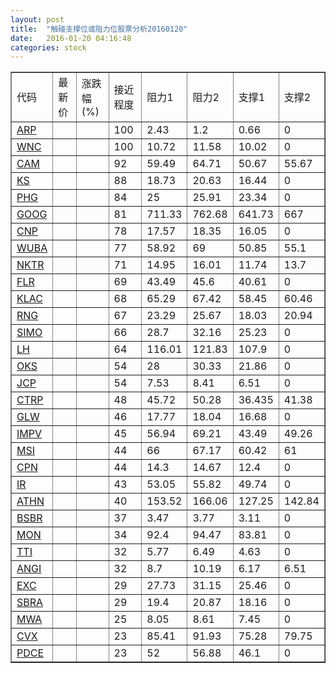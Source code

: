 ```yaml
---
layout: post
title:  "触碰支撑位或阻力位股票分析20160120"
date:   2016-01-20 04:16:48
categories: stock
---
```

<script type="text/javascript">
var stockList = []
stockList.push('gb_arp');
stockList.push('gb_wnc');
stockList.push('gb_cam');
stockList.push('gb_ks');
stockList.push('gb_phg');
stockList.push('gb_goog');
stockList.push('gb_cnp');
stockList.push('gb_wuba');
stockList.push('gb_nktr');
stockList.push('gb_flr');
stockList.push('gb_klac');
stockList.push('gb_rng');
stockList.push('gb_simo');
stockList.push('gb_lh');
stockList.push('gb_oks');
stockList.push('gb_jcp');
stockList.push('gb_ctrp');
stockList.push('gb_glw');
stockList.push('gb_impv');
stockList.push('gb_msi');
stockList.push('gb_cpn');
stockList.push('gb_ir');
stockList.push('gb_athn');
stockList.push('gb_bsbr');
stockList.push('gb_mon');
stockList.push('gb_tti');
stockList.push('gb_angi');
stockList.push('gb_exc');
stockList.push('gb_sbra');
stockList.push('gb_mwa');
stockList.push('gb_cvx');
stockList.push('gb_pdce');
</script>
<table border="1">
 <tr>
 <td>代码</td>
 <td>最新价</td>
 <td>涨跌幅(%)</td>
 <td>接近程度</td>
 <td>阻力1</td>
 <td>阻力2</td>
 <td>支撑1</td>
 <td>支撑2</td>
</tr>
  <tr id="arp" class="green">
  <td><a href="http://stock.finance.sina.com.cn/usstock/quotes/ARP.html" target="_blank">ARP</a></td><td></td><td></td><td>100</td><td>2.43</td><td>1.2</td><td>0.66</td><td>0</td></tr>
  <tr id="wnc" class="green">
  <td><a href="http://stock.finance.sina.com.cn/usstock/quotes/WNC.html" target="_blank">WNC</a></td><td></td><td></td><td>100</td><td>10.72</td><td>11.58</td><td>10.02</td><td>0</td></tr>
  <tr id="cam" class="red">
  <td><a href="http://stock.finance.sina.com.cn/usstock/quotes/CAM.html" target="_blank">CAM</a></td><td></td><td></td><td>92</td><td>59.49</td><td>64.71</td><td>50.67</td><td>55.67</td></tr>
  <tr id="ks" class="green">
  <td><a href="http://stock.finance.sina.com.cn/usstock/quotes/KS.html" target="_blank">KS</a></td><td></td><td></td><td>88</td><td>18.73</td><td>20.63</td><td>16.44</td><td>0</td></tr>
  <tr id="phg" class="red">
  <td><a href="http://stock.finance.sina.com.cn/usstock/quotes/PHG.html" target="_blank">PHG</a></td><td></td><td></td><td>84</td><td>25</td><td>25.91</td><td>23.34</td><td>0</td></tr>
  <tr id="goog" class="red">
  <td><a href="http://stock.finance.sina.com.cn/usstock/quotes/GOOG.html" target="_blank">GOOG</a></td><td></td><td></td><td>81</td><td>711.33</td><td>762.68</td><td>641.73</td><td>667</td></tr>
  <tr id="cnp" class="red">
  <td><a href="http://stock.finance.sina.com.cn/usstock/quotes/CNP.html" target="_blank">CNP</a></td><td></td><td></td><td>78</td><td>17.57</td><td>18.35</td><td>16.05</td><td>0</td></tr>
  <tr id="wuba" class="green">
  <td><a href="http://stock.finance.sina.com.cn/usstock/quotes/WUBA.html" target="_blank">WUBA</a></td><td></td><td></td><td>77</td><td>58.92</td><td>69</td><td>50.85</td><td>55.1</td></tr>
  <tr id="nktr" class="green">
  <td><a href="http://stock.finance.sina.com.cn/usstock/quotes/NKTR.html" target="_blank">NKTR</a></td><td></td><td></td><td>71</td><td>14.95</td><td>16.01</td><td>11.74</td><td>13.7</td></tr>
  <tr id="flr" class="green">
  <td><a href="http://stock.finance.sina.com.cn/usstock/quotes/FLR.html" target="_blank">FLR</a></td><td></td><td></td><td>69</td><td>43.49</td><td>45.6</td><td>40.61</td><td>0</td></tr>
  <tr id="klac" class="red">
  <td><a href="http://stock.finance.sina.com.cn/usstock/quotes/KLAC.html" target="_blank">KLAC</a></td><td></td><td></td><td>68</td><td>65.29</td><td>67.42</td><td>58.45</td><td>60.46</td></tr>
  <tr id="rng" class="green">
  <td><a href="http://stock.finance.sina.com.cn/usstock/quotes/RNG.html" target="_blank">RNG</a></td><td></td><td></td><td>67</td><td>23.29</td><td>25.67</td><td>18.03</td><td>20.94</td></tr>
  <tr id="simo" class="red">
  <td><a href="http://stock.finance.sina.com.cn/usstock/quotes/SIMO.html" target="_blank">SIMO</a></td><td></td><td></td><td>66</td><td>28.7</td><td>32.16</td><td>25.23</td><td>0</td></tr>
  <tr id="lh" class="green">
  <td><a href="http://stock.finance.sina.com.cn/usstock/quotes/LH.html" target="_blank">LH</a></td><td></td><td></td><td>64</td><td>116.01</td><td>121.83</td><td>107.9</td><td>0</td></tr>
  <tr id="oks" class="red">
  <td><a href="http://stock.finance.sina.com.cn/usstock/quotes/OKS.html" target="_blank">OKS</a></td><td></td><td></td><td>54</td><td>28</td><td>30.33</td><td>21.86</td><td>0</td></tr>
  <tr id="jcp" class="green">
  <td><a href="http://stock.finance.sina.com.cn/usstock/quotes/JCP.html" target="_blank">JCP</a></td><td></td><td></td><td>54</td><td>7.53</td><td>8.41</td><td>6.51</td><td>0</td></tr>
  <tr id="ctrp" class="green">
  <td><a href="http://stock.finance.sina.com.cn/usstock/quotes/CTRP.html" target="_blank">CTRP</a></td><td></td><td></td><td>48</td><td>45.72</td><td>50.28</td><td>36.435</td><td>41.38</td></tr>
  <tr id="glw" class="green">
  <td><a href="http://stock.finance.sina.com.cn/usstock/quotes/GLW.html" target="_blank">GLW</a></td><td></td><td></td><td>46</td><td>17.77</td><td>18.04</td><td>16.68</td><td>0</td></tr>
  <tr id="impv" class="red">
  <td><a href="http://stock.finance.sina.com.cn/usstock/quotes/IMPV.html" target="_blank">IMPV</a></td><td></td><td></td><td>45</td><td>56.94</td><td>69.21</td><td>43.49</td><td>49.26</td></tr>
  <tr id="msi" class="green">
  <td><a href="http://stock.finance.sina.com.cn/usstock/quotes/MSI.html" target="_blank">MSI</a></td><td></td><td></td><td>44</td><td>66</td><td>67.17</td><td>60.42</td><td>61</td></tr>
  <tr id="cpn" class="red">
  <td><a href="http://stock.finance.sina.com.cn/usstock/quotes/CPN.html" target="_blank">CPN</a></td><td></td><td></td><td>44</td><td>14.3</td><td>14.67</td><td>12.4</td><td>0</td></tr>
  <tr id="ir" class="green">
  <td><a href="http://stock.finance.sina.com.cn/usstock/quotes/IR.html" target="_blank">IR</a></td><td></td><td></td><td>43</td><td>53.05</td><td>55.82</td><td>49.74</td><td>0</td></tr>
  <tr id="athn" class="green">
  <td><a href="http://stock.finance.sina.com.cn/usstock/quotes/ATHN.html" target="_blank">ATHN</a></td><td></td><td></td><td>40</td><td>153.52</td><td>166.06</td><td>127.25</td><td>142.84</td></tr>
  <tr id="bsbr" class="green">
  <td><a href="http://stock.finance.sina.com.cn/usstock/quotes/BSBR.html" target="_blank">BSBR</a></td><td></td><td></td><td>37</td><td>3.47</td><td>3.77</td><td>3.11</td><td>0</td></tr>
  <tr id="mon" class="red">
  <td><a href="http://stock.finance.sina.com.cn/usstock/quotes/MON.html" target="_blank">MON</a></td><td></td><td></td><td>34</td><td>92.4</td><td>94.47</td><td>83.81</td><td>0</td></tr>
  <tr id="tti" class="red">
  <td><a href="http://stock.finance.sina.com.cn/usstock/quotes/TTI.html" target="_blank">TTI</a></td><td></td><td></td><td>32</td><td>5.77</td><td>6.49</td><td>4.63</td><td>0</td></tr>
  <tr id="angi" class="red">
  <td><a href="http://stock.finance.sina.com.cn/usstock/quotes/ANGI.html" target="_blank">ANGI</a></td><td></td><td></td><td>32</td><td>8.7</td><td>10.19</td><td>6.17</td><td>6.51</td></tr>
  <tr id="exc" class="red">
  <td><a href="http://stock.finance.sina.com.cn/usstock/quotes/EXC.html" target="_blank">EXC</a></td><td></td><td></td><td>29</td><td>27.73</td><td>31.15</td><td>25.46</td><td>0</td></tr>
  <tr id="sbra" class="red">
  <td><a href="http://stock.finance.sina.com.cn/usstock/quotes/SBRA.html" target="_blank">SBRA</a></td><td></td><td></td><td>29</td><td>19.4</td><td>20.87</td><td>18.16</td><td>0</td></tr>
  <tr id="mwa" class="red">
  <td><a href="http://stock.finance.sina.com.cn/usstock/quotes/MWA.html" target="_blank">MWA</a></td><td></td><td></td><td>25</td><td>8.05</td><td>8.61</td><td>7.45</td><td>0</td></tr>
  <tr id="cvx" class="red">
  <td><a href="http://stock.finance.sina.com.cn/usstock/quotes/CVX.html" target="_blank">CVX</a></td><td></td><td></td><td>23</td><td>85.41</td><td>91.93</td><td>75.28</td><td>79.75</td></tr>
  <tr id="pdce" class="green">
  <td><a href="http://stock.finance.sina.com.cn/usstock/quotes/PDCE.html" target="_blank">PDCE</a></td><td></td><td></td><td>23</td><td>52</td><td>56.88</td><td>46.1</td><td>0</td></tr>
</table>
